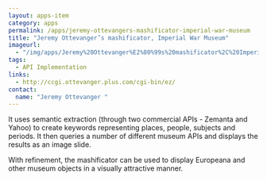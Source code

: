 ```yaml
---
layout: apps-item
category: apps
permalink: /apps/jeremy-ottevangers-mashificator-imperial-war-museum
title: "Jeremy Ottevanger’s mashificator, Imperial War Museum"
imageurl:
  - "/img/apps/Jeremy%20Ottevanger%E2%80%99s%20mashificator%2C%20Imperial%20War%20Museum/Jeremy%20Ottevanger%E2%80%99s%20mashificator%2C%20Imperial%20War%20Museum.jpg"
tags:
  - API Implementation
links:
  - http://ccgi.ottevanger.plus.com/cgi-bin/ez/
contact: 
  name: "Jeremy Ottevanger "
---
```


It uses semantic extraction (through two commercial APIs - Zemanta and Yahoo) to create keywords representing places, people, subjects and periods. It then queries a number of different museum APIs and displays the results as an image slide. 

With refinement, the mashificator can be used to display Europeana and other museum objects in a visually attractive manner.
